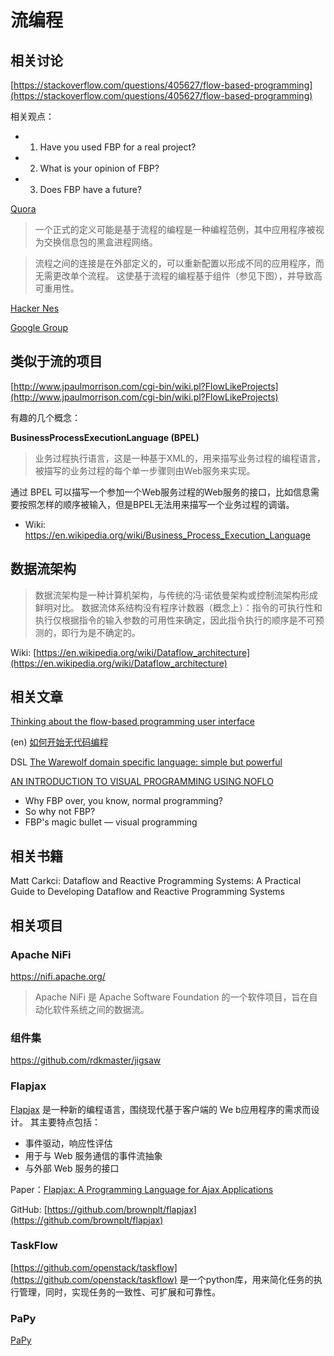 # 流编程

## 相关讨论

[https://stackoverflow.com/questions/405627/flow-based-programming](https://stackoverflow.com/questions/405627/flow-based-programming)

相关观点：

 - 1. Have you used FBP for a real project?
 - 2. What is your opinion of FBP?
 - 3. Does FBP have a future?
 
[Quora](https://www.quora.com/What-exactly-is-flow-based-programming)

> 一个正式的定义可能是基于流程的编程是一种编程范例，其中应用程序被视为交换信息包的黑盒进程网络。

> 流程之间的连接是在外部定义的，可以重新配置以形成不同的应用程序，而无需更改单个流程。 这使基于流程的编程基于组件（参见下图），并导致高可重用性。
   
[Hacker Nes](https://news.ycombinator.com/item?id=8867584)



[Google Group](https://groups.google.com/forum/#!topic/flow-based-programming/L_E7dEU6sN8)
   
## 类似于流的项目

[http://www.jpaulmorrison.com/cgi-bin/wiki.pl?FlowLikeProjects](http://www.jpaulmorrison.com/cgi-bin/wiki.pl?FlowLikeProjects)

有趣的几个概念：

**BusinessProcessExecutionLanguage (BPEL)**

> 业务过程执行语言，这是一种基于XML的，用来描写业务过程的编程语言，被描写的业务过程的每个单一步骤则由Web服务来实现。

通过 BPEL 可以描写一个参加一个Web服务过程的Web服务的接口，比如信息需要按照怎样的顺序被输入，但是BPEL无法用来描写一个业务过程的调谐。

 - Wiki: https://en.wikipedia.org/wiki/Business_Process_Execution_Language 

## 数据流架构

> 数据流架构是一种计算机架构，与传统的冯·诺依曼架构或控制流架构形成鲜明对比。 数据流体系结构没有程序计数器（概念上）：指令的可执行性和执行仅根据指令的输入参数的可用性来确定，因此指令执行的顺序是不可预测的，即行为是不确定的。

Wiki: [https://en.wikipedia.org/wiki/Dataflow_architecture](https://en.wikipedia.org/wiki/Dataflow_architecture)

## 相关文章

[Thinking about the flow-based programming user interface](https://bergie.iki.fi/blog/inspiration-for-fbp-ui/)

(en) [如何开始无代码编程](https://colab.coop/blog/how-to-start-flowing-with-flow-based-programming/)

DSL [The Warewolf domain specific language: simple but powerful](https://warewolf.io/blog/warewolf-domain-specific-language/)

[AN INTRODUCTION TO VISUAL PROGRAMMING USING NOFLO](http://rawkes.com/articles/an-introduction-to-noflo-and-flow-based-programming)

 - Why FBP over, you know, normal programming?
 - So why not FBP? 
 - FBP's magic bullet — visual programming


## 相关书籍

Matt Carkci: Dataflow and Reactive Programming Systems: A Practical Guide to Developing Dataflow and Reactive Programming Systems

## 相关项目

### Apache NiFi

https://nifi.apache.org/

> Apache NiFi 是 Apache Software Foundation 的一个软件项目，旨在自动化软件系统之间的数据流。

### 组件集

https://github.com/rdkmaster/jigsaw

### Flapjax

[Flapjax](https://www.flapjax-lang.org/)  是一种新的编程语言，围绕现代基于客户端的 We b应用程序的需求而设计。 其主要特点包括：
                                          
 - 事件驱动，响应性评估
 - 用于与 Web 服务通信的事件流抽象
 - 与外部 Web 服务的接口

Paper：[Flapjax: A Programming Language for Ajax Applications](http://cs.brown.edu/~sk/Publications/Papers/Published/mgbcgbk-flapjax/paper.pdf)

GitHub: [https://github.com/brownplt/flapjax](https://github.com/brownplt/flapjax)

### TaskFlow

[https://github.com/openstack/taskflow](https://github.com/openstack/taskflow) 是一个python库，用来简化任务的执行管理，同时，实现任务的一致性、可扩展和可靠性。

### PaPy

[PaPy](https://github.com/mcieslik-mctp/papy)


 

